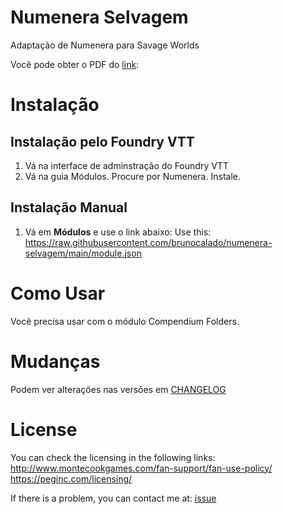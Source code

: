 # Numenera Selvagem
Adaptação de Numenera para Savage Worlds

Você pode obter o PDF do [link](https://cartaselvagem.com/material/75/numenera):

# Instalação

## Instalação pelo Foundry VTT
1. Vá na interface de adminstração do Foundry VTT
2. Vá na guia Módulos. Procure por Numenera. Instale.

## Instalação Manual
1. Vá em **Módulos** e use o link abaixo: 
Use this: https://raw.githubusercontent.com/brunocalado/numenera-selvagem/main/module.json

# Como Usar
Você precisa usar com o módulo Compendium Folders.

# Mudanças
Podem ver alterações nas versões em [CHANGELOG](CHANGELOG.md)

# License
You can check the licensing in the following links:
http://www.montecookgames.com/fan-support/fan-use-policy/
https://peginc.com/licensing/

If there is a problem, you can contact me at: [issue](https://github.com/brunocalado/numenera-selvagem/issues)
